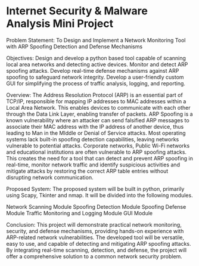 # Internet Security & Malware Analysis Mini Project

Problem Statement: 
To Design and Implement a Network Monitoring Tool with ARP Spoofing Detection and Defense Mechanisms

Objectives:
Design and develop a python based tool capable of scanning local area networks and detecting active devices.
Monitor and detect ARP spoofing attacks.
Develop real-time defense mechanisms against ARP spoofing to safeguard network integrity.
Develop a user-friendly custom GUI for simplifying the process of traffic analysis, logging, and reporting.

Overview:
The Address Resolution Protocol (ARP) is an essential part of TCP/IP, responsible for mapping IP addresses to MAC addresses within a Local Area Network. This enables devices to communicate with each other through the Data Link Layer, enabling transfer of packets.
ARP Spoofing is a known vulnerability where an attacker can send falsified ARP messages to associate their MAC address with the IP address of another device, thus leading to Man in the MIddle or Denial of Service attacks.
Most operating systems lack built-in spoofing detection capabilities, leaving networks vulnerable to potential attacks.
Corporate networks, Public Wi-Fi networks and educational institutions are often vulnerable to ARP spoofing attacks.
This creates the need for a tool that can detect and prevent ARP spoofing in real-time, monitor network traffic and identify suspicious activities and mitigate attacks by restoring the correct ARP table entries without disrupting network communication.

Proposed System:
The proposed system will be built in python, primarily using Scapy, Tkinter and nmap. It will be divided into the following modules.

Network Scanning Module
Spoofing Detection Module
Spoofing Defense Module
Traffic Monitoring and Logging Module
GUI Module

Conclusion:
This project will demonstrate practical network monitoring, security, and defense mechanisms, providing hands-on experience with ARP-related network vulnerabilities. The developed tool will be versatile, easy to use, and capable of detecting and mitigating ARP spoofing attacks. By integrating real-time scanning, detection, and defense, the project will offer a comprehensive solution to a common network security problem.
